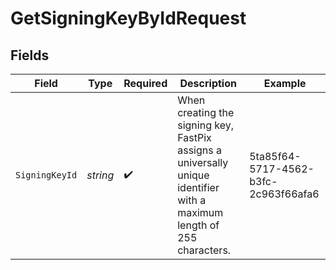 # GetSigningKeyByIdRequest


## Fields

| Field                                                                                                                    | Type                                                                                                                     | Required                                                                                                                 | Description                                                                                                              | Example                                                                                                                  |
| ------------------------------------------------------------------------------------------------------------------------ | ------------------------------------------------------------------------------------------------------------------------ | ------------------------------------------------------------------------------------------------------------------------ | ------------------------------------------------------------------------------------------------------------------------ | ------------------------------------------------------------------------------------------------------------------------ |
| `SigningKeyId`                                                                                                           | *string*                                                                                                                 | :heavy_check_mark:                                                                                                       | When creating the signing key, FastPix assigns a universally unique identifier with a maximum length of 255 characters.  | 5ta85f64-5717-4562-b3fc-2c963f66afa6                                                                                     |